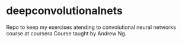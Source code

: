 # deepconvolutionalnets
Repo to keep my exercises atending to convolutional neural networks course at coursera
Course taught by Andrew Ng. 
